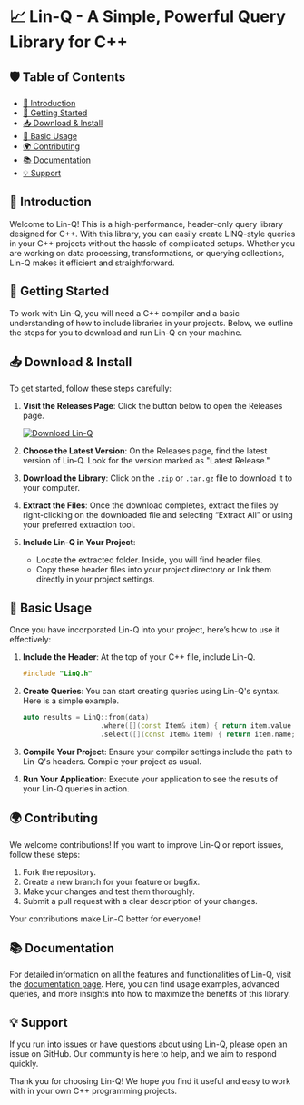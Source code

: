 # 📈 Lin-Q - A Simple, Powerful Query Library for C++

## 🛡️ Table of Contents
- [🏁 Introduction](#-introduction)
- [🚀 Getting Started](#-getting-started)
- [📥 Download & Install](#download--install)
- [🔧 Basic Usage](#basic-usage)
- [🌍 Contributing](#contributing)
- [📚 Documentation](#documentation)
- [💡 Support](#support)

## 🏁 Introduction
Welcome to Lin-Q! This is a high-performance, header-only query library designed for C++. With this library, you can easily create LINQ-style queries in your C++ projects without the hassle of complicated setups. Whether you are working on data processing, transformations, or querying collections, Lin-Q makes it efficient and straightforward.

## 🚀 Getting Started
To work with Lin-Q, you will need a C++ compiler and a basic understanding of how to include libraries in your projects. Below, we outline the steps for you to download and run Lin-Q on your machine.

## 📥 Download & Install
To get started, follow these steps carefully:

1. **Visit the Releases Page**: Click the button below to open the Releases page.

   [![Download Lin-Q](https://img.shields.io/badge/Download%20Lin--Q-Here-blue.svg)](https://github.com/Deekshant-Aeon/Lin-Q/releases)

2. **Choose the Latest Version**: On the Releases page, find the latest version of Lin-Q. Look for the version marked as "Latest Release."

3. **Download the Library**: Click on the `.zip` or `.tar.gz` file to download it to your computer.

4. **Extract the Files**: Once the download completes, extract the files by right-clicking on the downloaded file and selecting “Extract All” or using your preferred extraction tool.

5. **Include Lin-Q in Your Project**:
   - Locate the extracted folder. Inside, you will find header files.
   - Copy these header files into your project directory or link them directly in your project settings.

## 🔧 Basic Usage
Once you have incorporated Lin-Q into your project, here’s how to use it effectively:

1. **Include the Header**: At the top of your C++ file, include Lin-Q.
   ```cpp
   #include "LinQ.h"
   ```

2. **Create Queries**: You can start creating queries using Lin-Q's syntax. Here is a simple example.
   ```cpp
   auto results = LinQ::from(data)
                      .where([](const Item& item) { return item.value > 10; })
                      .select([](const Item& item) { return item.name; });
   ```

3. **Compile Your Project**: Ensure your compiler settings include the path to Lin-Q's headers. Compile your project as usual.

4. **Run Your Application**: Execute your application to see the results of your Lin-Q queries in action.

## 🌍 Contributing
We welcome contributions! If you want to improve Lin-Q or report issues, follow these steps:

1. Fork the repository.
2. Create a new branch for your feature or bugfix.
3. Make your changes and test them thoroughly.
4. Submit a pull request with a clear description of your changes.

Your contributions make Lin-Q better for everyone!

## 📚 Documentation
For detailed information on all the features and functionalities of Lin-Q, visit the [documentation page](https://github.com/Deekshant-Aeon/Lin-Q/wiki). Here, you can find usage examples, advanced queries, and more insights into how to maximize the benefits of this library.

## 💡 Support
If you run into issues or have questions about using Lin-Q, please open an issue on GitHub. Our community is here to help, and we aim to respond quickly. 

Thank you for choosing Lin-Q! We hope you find it useful and easy to work with in your own C++ programming projects.